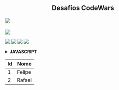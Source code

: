 <h2 align="center">Desafios CodeWars <!--📚-->
<p align="left"><Img src="https://img.shields.io/badge/javascript-%23323330.svg?style=for-the-badge&logo=javascript&logoColor=%23F7DF1E"/></h2></p>

<p align="left">
  <a href="https://www.codewars.com/users/Eri%20Fran%C3%A7a/completed"> 
    <img src="https://www.codewars.com/users/Eri%20Fran%C3%A7a/badges/large" /> 
  </a>

  <p align="left">
  <img src="https://img.shields.io/github/repo-size/EriFranca/Desafios-CodeWars" /> 
  <img src="https://img.shields.io/tokei/lines/github/EriFranca/Desafios-CodeWars" /> 
  <img src="https://img.shields.io/github/languages/count/EriFranca/Desafios-CodeWars" /> 
  <img src="https://img.shields.io/github/languages/top/EriFranca/Desafios-CodeWars" /> 
</p>

<!-- JavaScript -->
<details>
    <summary><STRONG>JAVASCRIPT</STRONG></summary>
    <br />
        <!-- Introdução a Programação -->
        <table border=5>
            <tr>
                <th colspan="4">Kata 7 em Javascript</th>
            </tr>
            <tr>
                <th colspan="4"></th>
            </tr>
            <tr>
                <th>Desafio</th>
                <th>Solução</th>
                <th>Status</th>
            </tr>
            <tr>
                <td>RGB To Hex Conversion</td>
                <td><a href="">Código</a></td>
                <td align="center">✅</td>
            </tr>
            <tr>
                <td></td>
                <td><a href="">Código</a></td>
                <td align="center">✅</td>
            </tr>
            <tr>
                <td></td>
                <td><a href="h">Código</a></td>
                <td align="center">✅</td>
            </tr>
        </table>
       
</details>

<table>
    <thead>
        <tr>
            <th class="titleColumn">Id</th>
            <th class="titleColumn">Nome</th>
        </tr>
    </thead>
    <tbody class="tableBody">
        <tr>
            <td>1</td>
            <td>Felipe</td>
        </tr>
        <tr>
            <td>2</td>
            <td>Rafael</td>
        </tr>
    </tbody>
</table>

<script>
    var columns = document.querySelectorAll('.titleColumn');

    columns.forEach(c => c.addEventListener("click", (event) => {
        console.log(event.target.textContent)
    }))
</script>
<script>
    // ordena dado um criterio
    var sortBy = (criteria) => {

        // aqui você seleciona as trs do tableBody
        // var trs = document.querySelectorAll('.tableBody tr');

        // e pode applicar qualquer algoritmo de ordenação no array de trs retornado, inclusive o proprio .sort() do Array JavaScript
        // Dê uma olhada aqui https://www.w3schools.com/js/js_array_sort.asp

        // apos ter o array ordenado você pode selecionar novamente o tableBody e adicionar as trs em ordem na propriedade .innerHTML do tbody
        // algo como tbody.innerHTML = seu conteúdo html (trs ordenadas) 
    }

    var columns = document.querySelectorAll('.titleColumn');

    columns.forEach(c => c.addEventListener("click", (event) => {
        var columnTitle = event.target.textContent;
        sortBy(columnTitle);
    }))

</script>